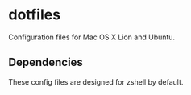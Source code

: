# dotfiles

Configuration files for Mac OS X Lion and Ubuntu.

## Dependencies

These config files are designed for zshell by default.

